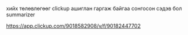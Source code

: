 хийх төлөвлөгөөг clickup ашиглан гаргаж байгаа 
сонгосон сэдэв бол summarizer

https://app.clickup.com/9018582908/v/f/90182447702